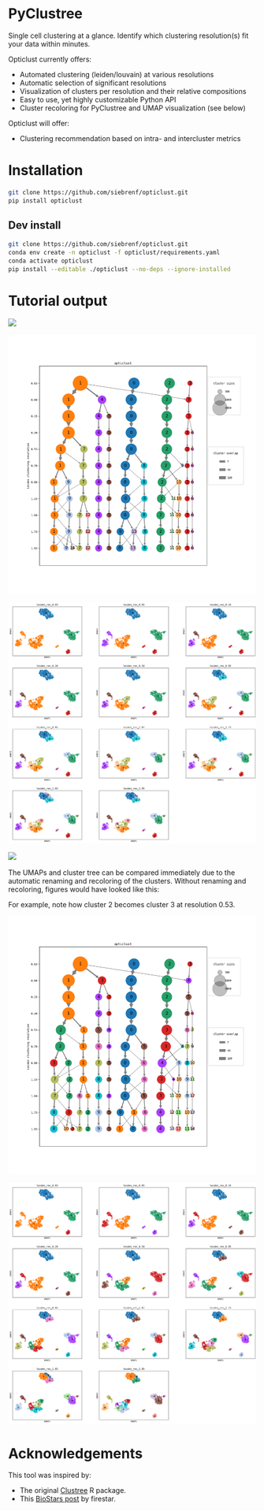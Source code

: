 # PyClustree

Single cell clustering at a glance. 
Identify which clustering resolution(s) fit your data within minutes.

Opticlust currently offers:
  - Automated clustering (leiden/louvain) at various resolutions
  - Automatic selection of significant resolutions
  - Visualization of clusters per resolution and their relative compositions 
  - Easy to use, yet highly customizable Python API
  - Cluster recoloring for PyClustree and UMAP visualization (see below)

Opticlust will offer:
  - Clustering recommendation based on intra- and intercluster metrics

# Installation

```sh
git clone https://github.com/siebrenf/opticlust.git
pip install opticlust
```

## Dev install

```sh
git clone https://github.com/siebrenf/opticlust.git
conda env create -n opticlust -f opticlust/requirements.yaml
conda activate opticlust
pip install --editable ./opticlust --no-deps --ignore-installed
```

# Tutorial output

![](imgs/cluster_plot.png)

![](imgs/tree_plot_recolored.png)

![](imgs/umaps_recolored.png)

![](imgs/top_genes.png)

The UMAPs and cluster tree can be compared immediately due to the automatic renaming and recoloring of the clusters. 
Without renaming and recoloring, figures would have looked like this:

For example, note how cluster 2 becomes cluster 3 at resolution 0.53.

![](imgs/tree_plot_default.png)

![](imgs/umaps_default.png)


# Acknowledgements

This tool was inspired by:
- The original [Clustree](https://github.com/lazappi/clustree) R package.
- This [BioStars post](https://www.biostars.org/p/9489313/#9489342) by firestar.
